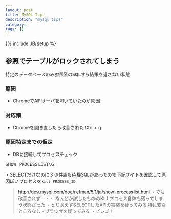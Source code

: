 ```yaml
---
layout: post
title: MySQL Tips
description: "mysql tips"
category: 
tags: []
---
```

{% include JB/setup %}

## 参照でテーブルがロックされてしまう

<pre>
特定のデータベースのみ参照系のSQLすら結果を返さない状態
</pre>

### 原因
- ChromeでAPIサーバを叩いていたのが原因

### 対応策
- Chromeを開き直したら改善された Ctrl + q

### 原因特定までの仮定
- DBに接続してプロセスチェック

<pre>
SHOW PROCESSLIST\G
</pre>

・SELECTだけなのに３０件超も待機SQLがあったので下記サイトを確認して原因ぽいプロセスを`kill PROCESS_ID`
> http://dev.mysql.com/doc/refman/5.1/ja/show-processlist.html
・でも改善されず・・・
> なんどか試したもののKILLプロセス自体も残ってしまう状態だった
・とりあえずSELECTしたAPIの実装を疑ってみる
> 特に変なところなし - ブラウザを疑ってみる
・ビンゴ！

